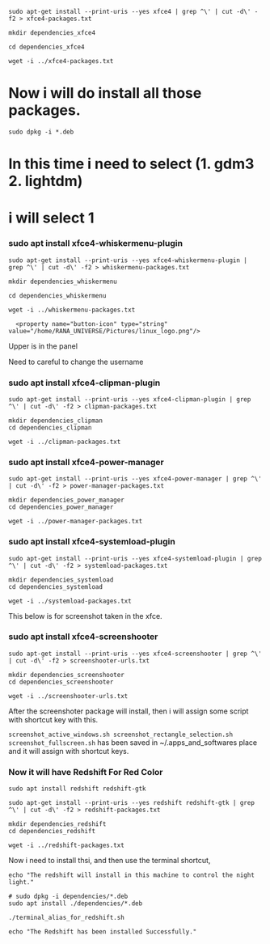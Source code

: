 


```
sudo apt-get install --print-uris --yes xfce4 | grep ^\' | cut -d\' -f2 > xfce4-packages.txt

mkdir dependencies_xfce4

cd dependencies_xfce4

wget -i ../xfce4-packages.txt
```

# Now i will do install all those packages.

```
sudo dpkg -i *.deb
```

# In this time i need to select (1. gdm3  2. lightdm)
# i will select 1

### sudo apt install xfce4-whiskermenu-plugin

```
sudo apt-get install --print-uris --yes xfce4-whiskermenu-plugin | grep ^\' | cut -d\' -f2 > whiskermenu-packages.txt

mkdir dependencies_whiskermenu

cd dependencies_whiskermenu

wget -i ../whiskermenu-packages.txt
```

      <property name="button-icon" type="string" value="/home/RANA_UNIVERSE/Pictures/linux_logo.png"/>
Upper is in the panel

Need to careful to change the username

### sudo apt install xfce4-clipman-plugin


```
sudo apt-get install --print-uris --yes xfce4-clipman-plugin | grep ^\' | cut -d\' -f2 > clipman-packages.txt

mkdir dependencies_clipman
cd dependencies_clipman

wget -i ../clipman-packages.txt
``` 

### sudo apt install xfce4-power-manager

```
sudo apt-get install --print-uris --yes xfce4-power-manager | grep ^\' | cut -d\' -f2 > power-manager-packages.txt

mkdir dependencies_power_manager
cd dependencies_power_manager

wget -i ../power-manager-packages.txt

```


### sudo apt install xfce4-systemload-plugin


```
sudo apt-get install --print-uris --yes xfce4-systemload-plugin | grep ^\' | cut -d\' -f2 > systemload-packages.txt

mkdir dependencies_systemload
cd dependencies_systemload

wget -i ../systemload-packages.txt
```


This below is for screenshot taken in the xfce.
### sudo apt install xfce4-screenshooter
```
sudo apt-get install --print-uris --yes xfce4-screenshooter | grep ^\' | cut -d\' -f2 > screenshooter-urls.txt

mkdir dependencies_screenshooter
cd dependencies_screenshooter

wget -i ../screenshooter-urls.txt
```
After the screenshoter package will install, then i will assign some script with shortcut key with this.

`screenshot_active_windows.sh screenshot_rectangle_selection.sh screenshot_fullscreen.sh` has been saved in ~/.apps_and_softwares place and it will assign with shortcut keys.




### Now it will have Redshift For Red Color
` sudo apt install redshift redshift-gtk `

```
sudo apt-get install --print-uris --yes redshift redshift-gtk | grep ^\' | cut -d\' -f2 > redshift-packages.txt

mkdir dependencies_redshift
cd dependencies_redshift

wget -i ../redshift-packages.txt
```

Now i need to install thsi, and then use the terminal shortcut,
```
echo "The redshift will install in this machine to control the night light."

# sudo dpkg -i dependencies/*.deb
sudo apt install ./dependencies/*.deb

./terminal_alias_for_redshift.sh 

echo "The Redshift has been installed Successfully."
```







